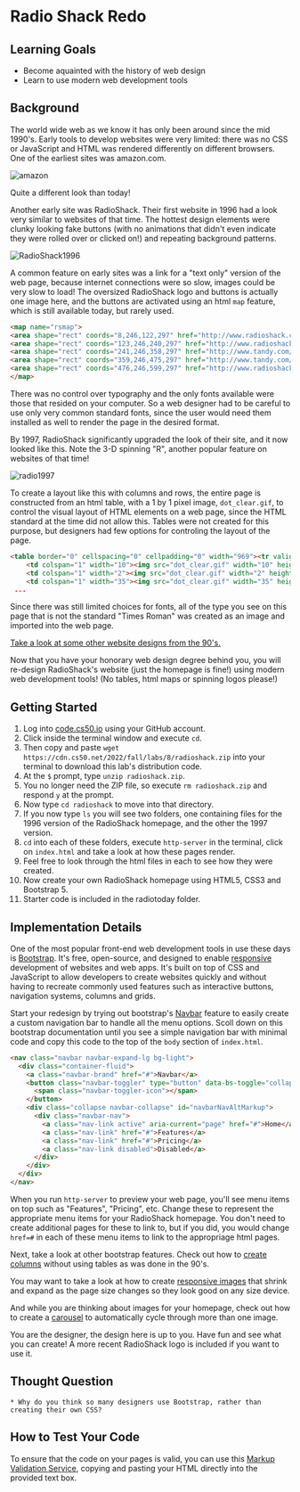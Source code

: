 # Radio Shack Redo

## Learning Goals

  * Become aquainted with the history of web design
  * Learn to use modern web development tools

## Background

The world wide web as we know it has only been around since the mid 1990's. Early tools to develop websites were very limited: there was no CSS or JavaScript and HTML was rendered differently on different browsers. One of the earliest sites was amazon.com.

![amazon](amazon.png)

Quite a different look than today!

Another early site was RadioShack. Their first website in 1996 had a look very similar to websites of that time. The hottest design elements were clunky looking fake buttons (with no animations that didn't even indicate they were rolled over or clicked on!) and repeating background patterns.

![RadioShack1996](radio1996.png)

A common feature on early sites was a link for a "text only" version of the web page, because internet connections were so slow, images could be very slow to load! The oversized RadioShack logo and buttons is actually one image here, and the buttons are activated using an html `map` feature, which is still available today, but rarely used.

```html
<map name="rsmap">
<area shape="rect" coords="8,246,122,297" href="http://www.radioshack.com/rsstorelocator/rszip?1">
<area shape="rect" coords="123,246,240,297" href="http://www.radioshack.com/rsfuture.html">
<area shape="rect" coords="241,246,358,297" href="http://www.tandy.com/contacts/">
<area shape="rect" coords="359,246,475,297" href="http://www.tandy.com/press.html">
<area shape="rect" coords="476,246,599,297" href="http://www.radioshack.com/history/">
</map>
```
There was no control over typography and the only fonts available were those that resided on your computer. So a web designer had to be careful to use only very common standard fonts, since the user would need them installed as well to render the page in the desired format.

By 1997, RadioShack significantly upgraded the look of their site, and it now looked like this. Note the 3-D spinning "R", another popular feature on websites of that time!

![radio1997](spinningR.gif)

To create a layout like this with columns and rows, the entire page is constructed from an html table, with a 1 by 1 pixel image, `dot_clear.gif`, to control the visual layout of HTML elements on a web page, since the HTML standard at the time did not allow this. Tables were not created for this purpose, but designers had few options for controling the layout of the page.

```html
<table border="0" cellspacing="0" cellpadding="0" width="969"><tr valign="top" align="left">
	<td colspan="1" width="10"><img src="dot_clear.gif" width="10" height="1" border="0"></td>
	<td colspan="1" width="2"><img src="dot_clear.gif" width="2" height="1" border="0"></td>
	<td colspan="1" width="35"><img src="dot_clear.gif" width="35" height="1" border="0"></td
 ...
 ```
Since there was still limited choices for fonts, all of the type you see on this page that is not the standard "Times Roman" was created as an image and imported into the web page.
 
[Take a look at some other website designs from the 90's.](https://www.justinmind.com/blog/10-90s-websites-designs-you-wont-believe-existed/)

Now that you have your honorary web design degree behind you, you will re-design RadioShack's website (just the homepage is fine!) using modern web development tools! (No tables, html maps or spinning logos please!)

## Getting Started

1. Log into [code.cs50.io](https://code.cs50.io/) using your GitHub account. 
2. Click inside the terminal window and execute `cd`.
3. Then copy and paste `wget https://cdn.cs50.net/2022/fall/labs/8/radioshack.zip` into your terminal to download this lab's distribution code.
4. At the `$` prompt, type `unzip radioshack.zip`.
5. You no longer need the ZIP file, so execute `rm radioshack.zip` and respond `y` at the prompt.
6. Now type `cd radioshack` to move into that directory.
7. If you now type `ls` you will see two folders, one containing files for the 1996 version of the RadioShack homepage, and the other the 1997 version.
8. `cd` into each of these folders, execute `http-server` in the terminal, click on `index.html` and take a look at how these pages render.
9. Feel free to look through the html files in each to see how they were created.
10. Now create your own RadioShack homepage using HTML5, CSS3 and Bootstrap 5.
11. Starter code is included in the radiotoday folder.


## Implementation Details

One of the most popular front-end web development tools in use these days is [Bootstrap](https://getbootstrap.com/docs/5.2/getting-started/introduction/). It's free, open-source, and designed to enable [responsive](https://www.techtarget.com/whatis/definition/responsive-design) development of websites and web apps. It's built on top of CSS and JavaScript to allow developers to create websites quickly and without having to recreate commonly used features such as interactive buttons, navigation systems, columns and grids.

Start your redesign by trying out bootstrap's [Navbar](https://getbootstrap.com/docs/5.2/components/navbar/) feature to easily create a custom navigation bar to handle all the menu options. Scoll down on this bootstrap documentation until you see a simple navigation bar with minimal code and copy this code to the top of the `body` section of `index.html`.

```html
<nav class="navbar navbar-expand-lg bg-light">
  <div class="container-fluid">
    <a class="navbar-brand" href="#">Navbar</a>
    <button class="navbar-toggler" type="button" data-bs-toggle="collapse" data-bs-target="#navbarNavAltMarkup" aria-controls="navbarNavAltMarkup" aria-expanded="false" aria-label="Toggle navigation">
      <span class="navbar-toggler-icon"></span>
    </button>
    <div class="collapse navbar-collapse" id="navbarNavAltMarkup">
      <div class="navbar-nav">
        <a class="nav-link active" aria-current="page" href="#">Home</a>
        <a class="nav-link" href="#">Features</a>
        <a class="nav-link" href="#">Pricing</a>
        <a class="nav-link disabled">Disabled</a>
      </div>
    </div>
  </div>
</nav>
```

When you run `http-server` to preview your web page, you'll see menu items on top such as "Features", "Pricing", etc. Change these to represent the appropriate menu items for your RadioShack homepage. You don't need to create additional pages for these to link to, but if you did, you would change `href=#` in each of these menu items to link to the appropriage html pages.

Next, take a look at other bootstrap features. Check out how to [create columns](https://getbootstrap.com/docs/5.2/layout/columns/) without using tables as was done in the 90's. 

You may want to take a look at how to create [responsive images](https://getbootstrap.com/docs/5.2/content/images/) that shrink and expand as the page size changes so they look good on any size device.

And while you are thinking about images for your homepage, check out how to create a [carousel](https://getbootstrap.com/docs/5.2/components/carousel/) to automatically cycle through more than one image.

You are the designer, the design here is up to you. Have fun and see what you can create! A more recent RadioShack logo is included if you want to use it.

## Thought Question

	* Why do you think so many designers use Bootstrap, rather than creating their own CSS?
	
## How to Test Your Code

To ensure that the code on your pages is valid, you can use this [Markup Validation Service](https://validator.w3.org/#validate_by_input), copying and pasting your HTML directly into the provided text box.


